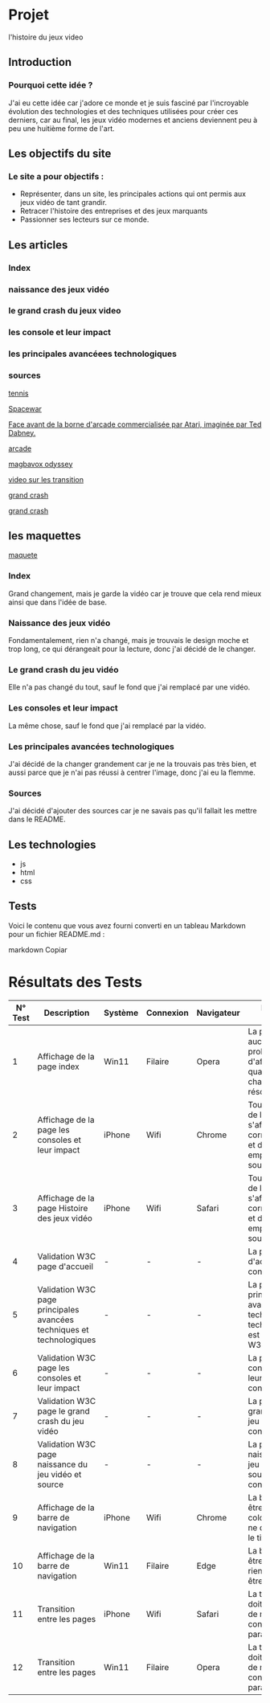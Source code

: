 # Projet
 l'histoire du jeux video
## Introduction
### Pourquoi cette idée ?
J'ai eu cette idée car j'adore ce monde et je suis fasciné par l'incroyable évolution des technologies et des techniques utilisées pour créer ces derniers, car au final, les jeux vidéo modernes et anciens deviennent peu à peu une huitième forme de l'art.
## Les objectifs du site
### Le site a pour objectifs :
* Représenter, dans un site, les principales actions qui ont permis aux jeux vidéo de tant grandir.
* Retracer l'histoire des entreprises et des jeux marquants
* Passionner ses lecteurs sur ce monde.
## Les articles
### Index


### naissance des jeux vidéo


### le grand crash du jeux video


### les console et leur impact


### les principales avancéees technologiques

### sources
[tennis](https://live.staticflickr.com/6002/5941685811_93e157ff0a_b.jpg"> )

[Spacewar](https://upload.wikimedia.org/wikipedia/commons/d/d9/Spacewar_screenshot.jpg)

[Face avant de la borne d'arcade commercialisée par Atari, imaginée par Ted Dabney.](https://upload.wikimedia.org/wikipedia/commons/9/97/Pong_cabinet_-_320846208_-_axeldeviaje.png)

[arcade](https://images-wixmp-ed30a86b8c4ca887773594c2.wixmp.com/f/1f794a11-0a82-49f5-9569-81d57187cfdf/de3dfqc-b501cc70-447e-462c-9689-d670ca6c3876.jpg/v1/fill/w_1280,h_960,q_75,strp/lockdown_arcade_club_bury_16_08_floor_2_by_retroreloads_de3dfqc-fullview.jpg?token=eyJ0eXAiOiJKV1QiLCJhbGciOiJIUzI1NiJ9.eyJzdWIiOiJ1cm46YXBwOjdlMGQxODg5ODIyNjQzNzNhNWYwZDQxNWVhMGQyNmUwIiwiaXNzIjoidXJuOmFwcDo3ZTBkMTg4OTgyMjY0MzczYTVmMGQ0MTVlYTBkMjZlMCIsIm9iaiI6W1t7ImhlaWdodCI6Ijw9OTYwIiwicGF0aCI6IlwvZlwvMWY3OTRhMTEtMGE4Mi00OWY1LTk1NjktODFkNTcxODdjZmRmXC9kZTNkZnFjLWI1MDFjYzcwLTQ0N2UtNDYyYy05Njg5LWQ2NzBjYTZjMzg3Ni5qcGciLCJ3aWR0aCI6Ijw9MTI4MCJ9XV0sImF1ZCI6WyJ1cm46c2VydmljZTppbWFnZS5vcGVyYXRpb25zIl19.90TQ3QppOWYl_e2-a-NeMNcTn_IdWzA1Ptk-js1QAkY)

[magbavox  odyssey](https://upload.wikimedia.org/wikipedia/commons/thumb/0/0f/Magnavox-Odyssey-Console-Set.png/260px-Magnavox-Odyssey-Console-Set.png)

[video sur les transition](https://www.youtube.com/watch?v=ckJ7gdIeebc)

[grand crash](https://i.ytimg.com/vi/3p0IGB3YV8c/mqdefault.jpg)

[grand crash](https://futuretimeline.net/data-trends/images/future-internet-speed-predictions-2030-2040-2050.jpg)
## les maquettes
[maquete](https://app.moqups.com/VZilNEZnvHtHyzLwWLIbKhjSOV5bvQBT/view/page/ad64222d5)

### Index
Grand changement, mais je garde la vidéo car je trouve que cela rend mieux ainsi que dans l'idée de base.

### Naissance des jeux vidéo
Fondamentalement, rien n'a changé, mais je trouvais le design moche et trop long, ce qui dérangeait pour la lecture, donc j'ai décidé de le changer.

### Le grand crash du jeu vidéo
Elle n'a pas changé du tout, sauf le fond que j'ai remplacé par une vidéo.

### Les consoles et leur impact
La même chose, sauf le fond que j'ai remplacé par la vidéo.

### Les principales avancées technologiques
J'ai décidé de la changer grandement car je ne la trouvais pas très bien, et aussi parce que je n'ai pas réussi à centrer l'image, donc j'ai eu la flemme.

### Sources
J'ai décidé d'ajouter des sources car je ne savais pas qu'il fallait les mettre dans le README.


## Les technologies
* js
* html
* css
## Tests


Voici le contenu que vous avez fourni converti en un tableau Markdown pour un fichier README.md :

markdown
Copiar
# Résultats des Tests

| N° Test | Description                                          | Système  | Connexion | Navigateur | Résultat Attendu                                               | Résultat Obtenu       | Résultat du Test |
|---------|------------------------------------------------------|----------|-----------|------------|---------------------------------------------------------------|-----------------------|------------------|
| 1       | Affichage de la page index                           | Win11    | Filaire   | Opera      | La page n'a aucun problème d'affichage quand je la change de résolution | La page s'affiche     | Réussi           |
| 2       | Affichage de la page les consoles et leur impact     | iPhone   | Wifi      | Chrome     | Tous les objets de la page s'affichent correctement et dans les emplacements souhaités | La page s'affiche     | Réussi           |
| 3       | Affichage de la page Histoire des jeux vidéo        | iPhone   | Wifi      | Safari     | Tous les objets de la page s'affichent correctement et dans les emplacements souhaités | La page s'affiche     | Réussi           |
| 4       | Validation W3C page d'accueil                        | -        | -         | -          | La page d'accueil est conforme W3C                              | Conforme W3C          | Réussi           |
| 5       | Validation W3C page principales avancées techniques et technologiques | -        | -         | -          | La page principales avancées techniques et technologiques est conforme W3C | Conforme W3C          | Réussi           |
| 6       | Validation W3C page les consoles et leur impact      | -        | -         | -          | La page les consoles et leur impact est conforme W3C           | Conforme W3C          | Réussi           |
| 7       | Validation W3C page le grand crash du jeu vidéo      | -        | -         | -          | La page le grand crash du jeu vidéo est conforme W3C           | Conforme W3C          | Réussi           |
| 8       | Validation W3C page naissance du jeu vidéo et source | -        | -         | -          | La page naissance du jeu vidéo et source est conforme W3C      | Conforme W3C          | Réussi           |
| 9       | Affichage de la barre de navigation                  | iPhone   | Wifi      | Chrome     | La barre doit être en colonne et rien ne doit cacher le titre  | Elle fonctionne parfaitement | Réussi       |
| 10      | Affichage de la barre de navigation                  | Win11    | Filaire   | Edge       | La barre doit être en ligne et rien ne doit être caché         | Parfait               | Réussi           |
| 11      | Transition entre les pages                          | iPhone   | Wifi      | Safari     | La transition doit marcher de manière conforme au paramètre   | Elle marche sans problème | Réussi       |
| 12      | Transition entre les pages                          | Win11    | Filaire   | Opera      | La transition doit marcher de manière conforme au paramètre   | Elle marche           | Réussi           |